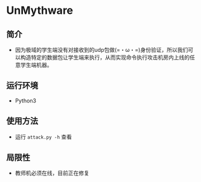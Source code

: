 # UnMythware

## 简介
* 因为极域的学生端没有对接收到的udp包做(=・ω・=)身份验证，所以我们可以构造特定的数据包让学生端来执行，从而实现命令执行攻击机房内上线的任意学生端机器。

## 运行环境
* Python3

## 使用方法
* 运行 `attack.py -h` 查看

## 局限性
* 教师机必须在线，目前正在修复
